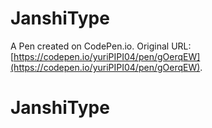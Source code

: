 # JanshiType

A Pen created on CodePen.io. Original URL: [https://codepen.io/yuriPIPI04/pen/gOerqEW](https://codepen.io/yuriPIPI04/pen/gOerqEW).

# JanshiType
